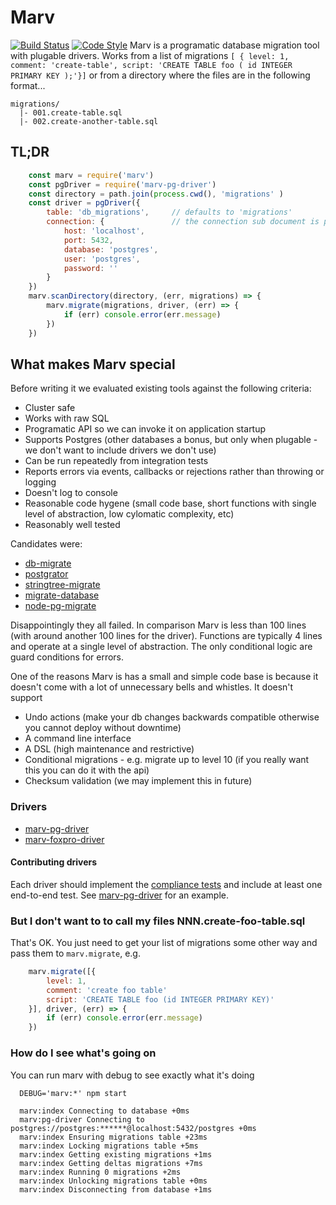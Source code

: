 # Marv
[![Build Status](https://img.shields.io/travis/guidesmiths/marv/master.svg)](https://travis-ci.org/guidesmiths/marv)
[![Code Style](https://img.shields.io/badge/code%20style-imperative-brightgreen.svg)](https://github.com/guidesmiths/eslint-config-imperative)
Marv is a programatic database migration tool with plugable drivers. Works from a list of migrations ```[ { level: 1, comment: 'create-table', script: 'CREATE TABLE foo ( id INTEGER PRIMARY KEY );'}]``` or from a directory where the files are in the following format...

```
migrations/
  |- 001.create-table.sql
  |- 002.create-another-table.sql
```

## TL;DR
```js
    const marv = require('marv')
    const pgDriver = require('marv-pg-driver')
    const directory = path.join(process.cwd(), 'migrations' )
    const driver = pgDriver({
        table: 'db_migrations',     // defaults to 'migrations'
        connection: {               // the connection sub document is passed directly to pg.Client
            host: 'localhost',
            port: 5432,
            database: 'postgres',
            user: 'postgres',
            password: ''
        }
    })
    marv.scanDirectory(directory, (err, migrations) => {
        marv.migrate(migrations, driver, (err) => {
            if (err) console.error(err.message)
        })
    })
```

## What makes Marv special
Before writing it we evaluated existing tools against the following criteria:

* Cluster safe
* Works with raw SQL
* Programatic API so we can invoke it on application startup
* Supports Postgres (other databases a bonus, but only when plugable - we don't want to include drivers we don't use)
* Can be run repeatedly from integration tests
* Reports errors via events, callbacks or rejections rather than throwing or logging
* Doesn't log to console
* Reasonable code hygene (small code base, short functions with single level of abstraction, low cylomatic complexity, etc)
* Reasonably well tested

Candidates were:

* [db-migrate](https://www.npmjs.com/package/db-migrate)
* [postgrator](https://www.npmjs.com/package/postgrator)
* [stringtree-migrate](https://www.npmjs.com/package/stringtree-migrate)
* [migrate-database](https://www.npmjs.com/package/migrate-database)
* [node-pg-migrate](https://www.npmjs.com/package/migrate-database)

Disappointingly they all failed. In comparison Marv is less than 100 lines (with around another 100 lines for the driver). Functions are typically 4 lines and operate at a single level of abstraction. The only conditional logic are guard conditions for errors.

One of the reasons Marv is has a small and simple code base is because it doesn't come with a lot of unnecessary bells and whistles. It doesn't support

* Undo actions (make your db changes backwards compatible otherwise you cannot deploy without downtime)
* A command line interface
* A DSL (high maintenance and restrictive)
* Conditional migrations - e.g. migrate up to level 10 (if you really want this you can do it with the api)
* Checksum validation (we may implement this in future)

### Drivers
* [marv-pg-driver](https://www.npmjs.com/package/marv-pg-driver)
* [marv-foxpro-driver](https://www.youtube.com/watch?v=dQw4w9WgXcQ)

#### Contributing drivers
Each driver should implement the [compliance tests](https://www.npmjs.com/package/marv-compliance-tests) and include at least one end-to-end test. See [marv-pg-driver](https://www.npmjs.com/package/marv-pg-driver) for an example.

### But I don't want to to call my files NNN.create-foo-table.sql
That's OK. You just need to get your list of migrations some other way and pass them to ```marv.migrate```, e.g.

```js
    marv.migrate([{
        level: 1,
        comment: 'create foo table'
        script: 'CREATE TABLE foo (id INTEGER PRIMARY KEY)'
    }], driver, (err) => {
        if (err) console.error(err.message)
    })
```

### How do I see what's going on
You can run marv with debug to see exactly what it's doing

```
  DEBUG='marv:*' npm start

  marv:index Connecting to database +0ms
  marv:pg-driver Connecting to postgres://postgres:******@localhost:5432/postgres +0ms
  marv:index Ensuring migrations table +23ms
  marv:index Locking migrations table +5ms
  marv:index Getting existing migrations +1ms
  marv:index Getting deltas migrations +7ms
  marv:index Running 0 migrations +2ms
  marv:index Unlocking migrations table +0ms
  marv:index Disconnecting from database +1ms
```



